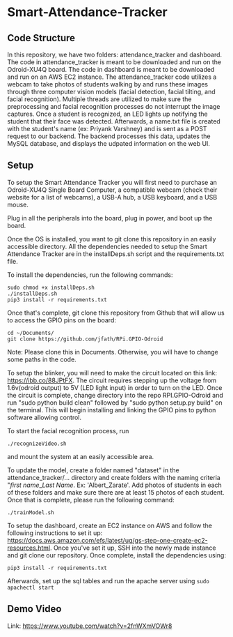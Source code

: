 # Smart-Attendance-Tracker

## Code Structure

In this repository, we have two folders: attendance_tracker and dashboard. The code in attendance_tracker is meant 
to be downloaded and run on the Odroid-XU4Q board. The code in dashboard is meant to be downloaded and run on 
an AWS EC2 instance. The attendance_tracker code utilizes a webcam to take photos of students walking by and runs
these images through three computer vision models (facial detection, facial tilting, and facial recognition). Multiple
threads are utilized to make sure the preprocessing and facial recognition processes do not interrupt the image captures.
Once a student is recognized, an LED lights up notifying the student that their face was detected. Afterwards, a name.txt file 
is created with the student's name (ex: Priyank Varshney) and is sent as a POST request to our backend. The backend processes 
this data, updates the MySQL database, and displays the udpated information on the web UI. 


## Setup

To setup the Smart Attendance Tracker you will first need to purchase an Odroid-XU4Q Single Board Computer, 
a compatible webcam (check their website for a list of webcams), a USB-A hub, a USB keyboard, and a USB mouse. 

Plug in all the peripherals into the board, plug in power, and boot up the board.

Once the OS is installed, you want to git clone this repository in an easily accessible directory. 
All the dependencies needed to setup the Smart Attendance Tracker are in the installDeps.sh script and
the requirements.txt file.

To install the dependencies, run the following commands:

```
sudo chmod +x installDeps.sh
./installDeps.sh
pip3 install -r requirements.txt
```

Once that's complete, git clone this repository from Github that will allow us to access the GPIO pins on the board:
```
cd ~/Documents/
git clone https://github.com/jfath/RPi.GPIO-Odroid
```

Note: Please clone this in Documents. Otherwise, you will have to change some paths in the code. 


To setup the blinker, you will need to make the circuit located on this link: https://ibb.co/88JPtFX. The circuit requires stepping up the voltage from 1.6v(odroid output) to 5V (LED light input) in order to turn on the LED. Once the circuit is complete, change directory into the repo RPI.GPIO-Odroid and run "sudo python build clean" followed by "sudo python setup.py build" on the terminal. This will begin installing and linking the GPIO pins to python software allowing control. 


To start the facial recognition process, run 
```
./recognizeVideo.sh
```
and mount the system at an easily accessible area.

To update the model, create a folder named "dataset" in the attendance_tracker/... directory and create folders with
the naming criteria "*first name*_*Last Name*. Ex: 'Albert_Zarate'. Add photos of students in each of these folders
and make sure there are at least 15 photos of each student. Once that is complete, please run the following command:
```
./trainModel.sh
```

To setup the dashboard, create an EC2 instance on AWS and follow the following instructions to set it up: https://docs.aws.amazon.com/efs/latest/ug/gs-step-one-create-ec2-resources.html. Once you've set it up, SSH into the newly 
made instance and git clone our repository. Once complete, install the dependencies using:
```
pip3 install -r requirements.txt
```
Afterwards, set up the sql tables and run the apache server using ``` sudo apachectl start ``` 

## Demo Video
Link: https://www.youtube.com/watch?v=2fnWXmVOWr8

